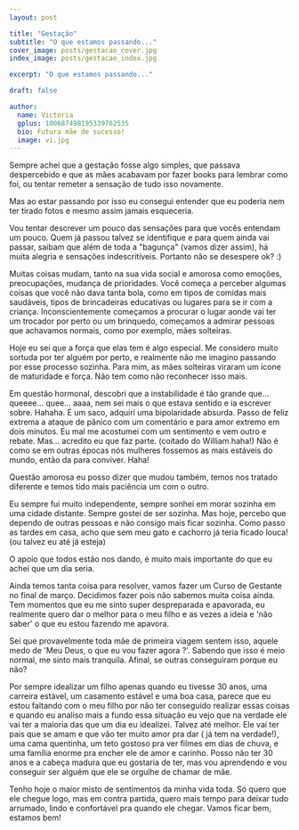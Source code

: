 ```yaml
---
layout: post

title: "Gestação"
subtitle: "O que estamos passando..."
cover_image: posts/gestacao_cover.jpg
index_image: posts/gestacao_index.jpg

excerpt: "O que estamos passando..."

draft: false

author:
  name: Victoria
  gplus: 100687498195339762535 
  bio: Futura mãe de sucesso!
  image: vi.jpg
---
```


Sempre achei que a gestação fosse algo simples, que passava despercebido e que as mães acabavam por fazer books para lembrar como foi, ou tentar remeter a sensação de tudo isso novamente.

Mas ao estar passando por isso eu consegui entender que eu poderia nem ter tirado fotos e mesmo assim jamais esqueceria.

Vou tentar descrever um pouco das sensações para que vocês entendam um pouco. Quem já passou talvez se identifique e para quem ainda vai passar, saibam que além de toda a "bagunça" (vamos dizer assim), há muita alegria e sensações indescritíveis. Portanto não se desespere ok? :)

Muitas coisas mudam, tanto na sua vida social e amorosa como emoções, preocupações, mudança de prioridades. Você começa a perceber algumas coisas que você não dava tanta bola, como em tipos de comidas mais saudáveis, tipos de brincadeiras educativas ou lugares para se ir com a criança. Inconscientemente começamos a procurar o lugar aonde vai ter um trocador por perto ou um brinquedo, começamos a admirar pessoas que achavamos normais, como por exemplo, mães solteiras.

Hoje eu sei que a força que elas tem é algo especial. Me considero muito sortuda por ter alguém por perto, e realmente não me imagino passando por esse processo sozinha. Para mim, as mães solteiras viraram um ícone de maturidade e força. Não tem como não reconhecer isso mais.

Em questão hormonal, descobri que a instabilidade é tão grande que... queeee... quee... aaaa, nem sei mais o que estava sentido e ia escrever sobre. Hahaha.
É um saco, adquiri uma bipolaridade absurda. Passo de feliz extrema a ataque de pânico com um comentário e para amor extremo em dois minutos. Eu mal me acostumei com um sentimento e vem outro e rebate. Mas... acredito eu que faz parte. (coitado do William.haha!) Não é como se em outras épocas nós mulheres fossemos as mais estáveis do mundo, então da para conviver. Haha!

Questão amorosa eu posso dizer que mudou também, temos nos tratado diferente e temos tido mais paciência um com o outro.

Eu sempre fui muito independente, sempre sonhei em morar sozinha em uma cidade distante. Sempre gostei de ser sozinha. Mas hoje, percebo que dependo de outras pessoas e não consigo mais ficar sozinha. Como passo as tardes em casa, acho que sem meu gato e cachorro já teria ficado louca! (ou talvez eu até já esteja)

O apoio que todos estão nos dando, é muito mais importante do que eu achei que um dia seria.

Ainda temos tanta coisa para resolver, vamos fazer um Curso de Gestante no final de março. Decidimos fazer pois não sabemos muita coisa ainda. Tem momentos que eu me sinto super despreparada e apavorada, eu realmente quero dar o melhor para o meu filho e as vezes a ideia e 'não saber' o que eu estou fazendo me apavora.

Sei que provavelmente toda mãe de primeira viagem sentem isso, aquele medo de 'Meu Deus, o que eu vou fazer agora ?'. Sabendo que isso é meio normal, me sinto mais tranquila. Afinal, se outras conseguiram porque eu não?

Por sempre idealizar um filho apenas quando eu tivesse 30 anos, uma carreira estável, um casamento estável e uma boa casa, parece que eu estou faltando com o meu filho por não ter conseguido realizar essas coisas e quando eu analiso mais a fundo essa situação eu vejo que na verdade ele vai ter a maioria das que um dia eu idealizei. Talvez até melhor. Ele vai ter pais que se amam e que vão ter muito amor pra dar ( já tem na verdade!), uma cama quentinha, um teto gostoso pra ver filmes em dias de chuva, e uma família enorme pra encher ele de amor e carinho. Posso não ter 30 anos e a cabeça madura que eu gostaria de ter, mas vou aprendendo e vou conseguir ser alguém que ele se orgulhe de chamar de mãe.

Tenho hoje o maior misto de sentimentos da minha vida toda. Só quero que ele chegue logo, mas em contra partida, quero mais tempo para deixar tudo arrumado, lindo e confortável pra quando ele chegar. Vamos ficar bem, estamos bem!